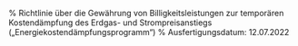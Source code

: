 % Richtlinie über die Gewährung von Billigkeitsleistungen zur temporären Kostendämpfung des Erdgas- und Strompreisanstiegs („Energiekostendämpfungsprogramm“)
% Ausfertigungsdatum: 12.07.2022
 
